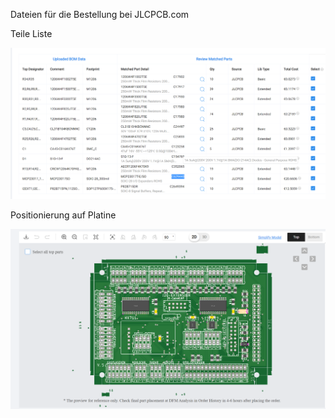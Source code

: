 Dateien für die Bestellung bei JLCPCB.com

Teile Liste

![CaravanPiPlatine](https://github.com/spitzlbergerj/CaravanPi/raw/master/circuit-board/V5/JLCPCB/part-List-2023-02-23%20083711.png) 

Positionierung auf Platine

![CaravanPiPlatine](https://github.com/spitzlbergerj/CaravanPi/raw/master/circuit-board/V5/JLCPCB/part-placement-2023-02-23%20084017.png) 
